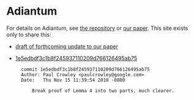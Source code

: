 # Adiantum

For details on Adiantum, see [the repository](https://github.com/google/adiantum/)
or [our paper](https://eprint.iacr.org/2018/720). This site exists only to share this:

- [draft of forthcoming update to our paper](adiantum-draft.pdf)
- [1e5edbdf3c1b8f245937110209d766126495ab75](https://github.com/google/adiantum/commit/1e5edbdf3c1b8f245937110209d766126495ab75)

        commit 1e5edbdf3c1b8f245937110209d766126495ab75
        Author: Paul Crowley <paulcrowley@google.com>
        Date:   Thu Nov 15 11:39:54 2018 -0800

            Break proof of Lemma 4 into two parts, much clearer.
